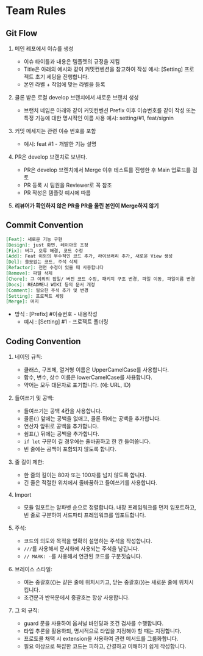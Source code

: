 # Team Rules
## Git Flow
1. 메인 레포에서 이슈를 생성
   - 이슈 타이틀과 내용은 템플렛의 규정을 지킴
   - Title은 아래의 예시와 같이 커밋컨벤션을 참고하여 작성
     예시: [Setting] 프로젝트 초기 세팅을 진행합니다.
   - 본인 라벨 + 작업에 맞는 라벨을 등록
     
2. 클론 받은 로컬 develop 브랜치에서 새로운 브랜치 생성
   - 브랜치 네임은 아래와 같이 커밋컨벤션 Prefix 이후 이슈번호를 같이 작성
     또는 특정 기능에 대한 명시적인 이름 사용
     예시: setting/#1, feat/signin
     
3. 커밋 메세지는 관련 이슈 번호를 포함
   - 예시: feat #1 - 개발한 기능 설명 
     
4. PR은 develop 브랜치로 보낸다.
   - PR은 develop 브렌치에서 Merge 이후 테스트를 진행한 후 Main 업로드를 검토
   - PR 등록 시 팀원을 Reviewer로 꼭 참조
   - PR 작성은 템플릿 예시에 따름 

5. **리뷰어가 확인하지 않은 PR을 PR을 올린 본인이 Merge하지 않기**


## Commit Convention
```markdown
[Feat]: 새로운 기능 구현
[Design]: just 화면. 레이아웃 조정
[Fix]: 버그, 오류 해결, 코드 수정
[Add]: Feat 이외의 부수적인 코드 추가, 라이브러리 추가, 새로운 View 생성
[Del]: 쓸모없는 코드, 주석 삭제
[Refactor]: 전면 수정이 있을 때 사용합니다
[Remove]: 파일 삭제
[Chore]: 그 이외의 잡일/ 버전 코드 수정, 패키지 구조 변경, 파일 이동, 파일이름 변경
[Docs]: README나 WIKI 등의 문서 개정
[Comment]: 필요한 주석 추가 및 변경
[Setting]: 프로젝트 세팅
[Merge]: 머지
```
-   방식 : [Prefix] #이슈번호 - 내용작성
    -   예시 : [Setting] #1 - 프로젝트 폴더링

## Coding Convention
1.  네이밍 규칙:
    -   클래스, 구조체, 열거형 이름은 UpperCamelCase를 사용합니다.
    -   함수, 변수, 상수 이름은 lowerCamelCase를 사용합니다.
    -   약어는 모두 대문자로 표기합니다. (예: URL, ID)
2.  들여쓰기 및 공백:
    -   들여쓰기는 공백 4칸을 사용합니다.
    -   콜론(:) 앞에는 공백을 없애고, 콜론 뒤에는 공백을 추가합니다.
    -   연산자 앞뒤로 공백을 추가합니다.
    -   쉼표(,) 뒤에는 공백을 추가합니다.
    - `if let` 구문이 길 경우에는 줄바꿈하고 한 칸 들여씁니다.
    - 빈 줄에는 공백이 포함되지 않도록 합니다.
3.  줄 길이 제한:
	 -   한 줄의 길이는 80자 또는 100자를 넘지 않도록 합니다.
    -   긴 줄은 적절한 위치에서 줄바꿈하고 들여쓰기를 사용합니다.
4.  Import
	- 모듈 임포트는 알파벳 순으로 정렬합니다. 내장 프레임워크를 먼저 임포트하고, 빈 줄로 구분하여 서드파티 프레임워크를 임포트합니다.
   
5.  주석:
    -   코드의 의도와 목적을 명확히 설명하는 주석을 작성합니다.
    -   `///`를 사용해서 문서화에 사용되는 주석을 남깁니다.
    -  `// MARK: -`를 사용해서 연관된 코드를 구분짓습니다.

6.  브레이스 스타일:
    -   여는 중괄호({)는 같은 줄에 위치시키고, 닫는 중괄호(})는 새로운 줄에 위치시킵니다.
    -   조건문과 반복문에서 중괄호는 항상 사용합니다.
7.  그 외 규칙:
    -   guard 문을 사용하여 옵셔널 바인딩과 조건 검사를 수행합니다.
    -   타입 추론을 활용하되, 명시적으로 타입을 지정해야 할 때는 지정합니다.
    -   프로토콜 채택 시 extension을 사용하여 관련 메서드를 그룹화합니다.
    -   필요 이상으로 복잡한 코드는 피하고, 간결하고 이해하기 쉽게 작성합니다.
